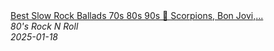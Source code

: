 <!--2025-01-18 08:00:02-->
<div class="yb">
  <a class="nodecor" href="/index.html?rok/best_slow_rock_ballads_70s_80s_90s_scorpions_bon_jovi_aerosmith_u2_led_zeppelin">
    <img class="preview" data-videoid="axZygvcOinw" src="https://i2.ytimg.com/vi/axZygvcOinw/hqdefault.jpg" align="middle" alt="">
  </a>
  <div class="inlbl text">
    <a class="nodecor" href="/index.html?rok/best_slow_rock_ballads_70s_80s_90s_scorpions_bon_jovi_aerosmith_u2_led_zeppelin">Best Slow Rock Ballads 70s 80s 90s ️🎸 Scorpions, Bon Jovi,...</a><br>
    <i class="smaller2">80's Rock N Roll</i><br>
    <i class="smaller3">2025-01-18</i>
  </div>
</div>
